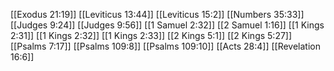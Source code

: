 [[Exodus 21:19]]
[[Leviticus 13:44]]
[[Leviticus 15:2]]
[[Numbers 35:33]]
[[Judges 9:24]]
[[Judges 9:56]]
[[1 Samuel 2:32]]
[[2 Samuel 1:16]]
[[1 Kings 2:31]]
[[1 Kings 2:32]]
[[1 Kings 2:33]]
[[2 Kings 5:1]]
[[2 Kings 5:27]]
[[Psalms 7:17]]
[[Psalms 109:8]]
[[Psalms 109:10]]
[[Acts 28:4]]
[[Revelation 16:6]]
